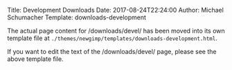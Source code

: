 Title: Development Downloads
Date: 2017-08-24T22:24:00
Author: Michael Schumacher
Template: downloads-development

The actual page content for /downloads/devel/ has been moved into its own template
file at `./themes/newgimp/templates/downloads-development.html`.

If you want to edit the text of the /downloads/devel/ page, please see the above
template file.
